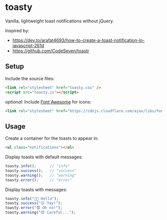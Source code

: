 # toasty

Vanilla, lightweight toast notifications without jQuery.

Inspired by:
- https://dev.to/arafat4693/how-to-create-a-toast-notification-in-javascript-261d
- https://github.com/CodeSeven/toastr

## Setup

Include the source files:
```html
<link rel="stylesheet" href="toasty.css" />
<script src="toasty.js"></script>
```

_optional:_ Include [Font Awesome](https://fontawesome.com/) for icons:
```html
<link rel="stylesheet" href="https://cdnjs.cloudflare.com/ajax/libs/font-awesome/6.5.1/css/all.min.css" />
```

## Usage

Create a container for the toasts to appear in:
```html
<ul class="notifications"></ul>
```

Display toasts with default messages:
```js
toasty.info();      // "info"
toasty.success();   // "success"
toasty.warning();   // "warning"
toasty.error();     // "error"
```

Display toasts with messages:
```js
toasty.info("👋🏾 Hello");
toasty.success("😊 Yay!");
toasty.error("😨 Oh no!");
toasty.warning("😟 Careful...");
```
